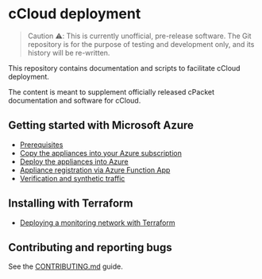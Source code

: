 # cCloud deployment

> Caution ⚠️: This is currently unofficial, pre-release software.
> The Git repository is for the purpose of testing and development only, and its history will be re-written.

This repository contains documentation and scripts to facilitate cCloud deployment.

The content is meant to supplement officially released cPacket documentation and software for cCloud.

## Getting started with Microsoft Azure

- [Prerequisites](docs/prerequisites.md)
- [Copy the appliances into your Azure subscription](/automations/azure/ccloud-azure-images/README.md)
- [Deploy the appliances into Azure](/automations/azure/capture-net/README.md)
- [Appliance registration via Azure Function App](docs/registration.md)
- [Verification and synthetic traffic](/automations/azure/synthetic-traffic/README.md)

## Installing with Terraform

- [Deploying a monitoring network with Terraform](/automations/azure/capture.tf/README.md)

## Contributing and reporting bugs

See the [CONTRIBUTING.md](docs/CONTRIBUTING.md) guide.
